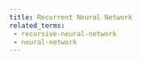 ```yaml
---
title: Recurrent Neural Network
related_terms:
 - recursive-neural-network
 - neural-network
---
```


